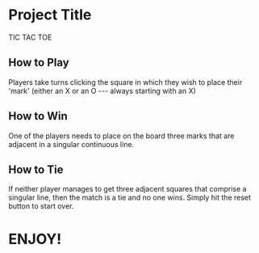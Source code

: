 
# Project Title

TIC TAC TOE

## How to Play

Players take turns clicking the square in which they wish to place their 'mark' (either an X or an O --- always starting with an X)

## How to Win
One of the players needs to place on the board three marks that are adjacent in a singular continuous line.

## How to Tie
If neither player manages to get three adjacent squares that comprise a singular line, then the match is a tie and no one wins.  Simply hit the reset button to start over.

# ENJOY!
